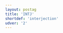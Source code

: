 ```yaml
---
layout: postag
title: 'INTJ'
shortdef: 'interjection'
udver: '2'
---
```

<!-- Interlanguage links updated Po lis 14 15:34:32 CET 2022 -->
